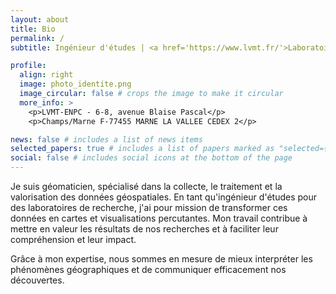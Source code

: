 ```yaml
---
layout: about
title: Bio
permalink: /
subtitle: Ingénieur d'études | <a href='https://www.lvmt.fr/'>Laboratoire Ville, Mobilité, Transport</a> | <a href='https://www.railenium.eu/'>IRT Railénium</a> 

profile:
  align: right
  image: photo_identite.png
  image_circular: false # crops the image to make it circular
  more_info: >
    <p>LVMT-ENPC - 6-8, avenue Blaise Pascal</p>
    <p>Champs/Marne F-77455 MARNE LA VALLEE CEDEX 2</p>

news: false # includes a list of news items
selected_papers: true # includes a list of papers marked as "selected={true}"
social: false # includes social icons at the bottom of the page
---
```


Je suis géomaticien, spécialisé dans la collecte, le traitement et la valorisation des données géospatiales. En tant qu'ingénieur d'études pour des laboratoires de recherche, j'ai pour mission de transformer ces données en cartes et visualisations percutantes. Mon travail contribue à mettre en valeur les résultats de nos recherches et à faciliter leur compréhension et leur impact. 

Grâce à mon expertise, nous sommes en mesure de mieux interpréter les phénomènes géographiques et de communiquer efficacement nos découvertes.
